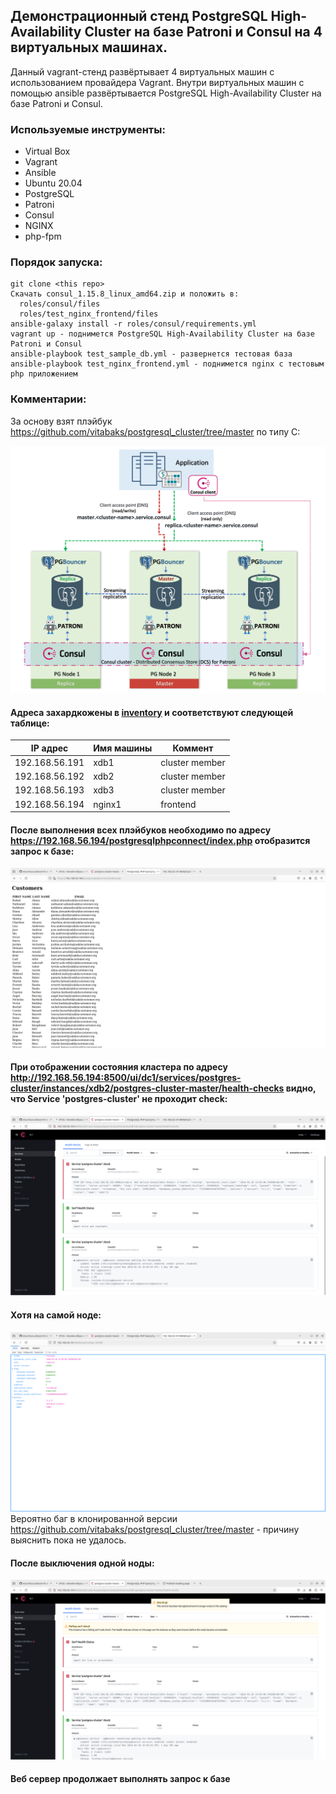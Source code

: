 ## Демонстрационный стенд PostgreSQL High-Availability Cluster на базе Patroni и Consul на 4 виртуальных машинах.

Данный vagrant-стенд развёртывает 4 виртуальных машин с использованием провайдера Vagrant.
Внутри виртуальных машин с помощью ansible развёртывается PostgreSQL High-Availability Cluster на базе Patroni и Consul.

  
### Используемые инструменты:
  - Virtual Box
  - Vagrant
  - Ansible
  - Ubuntu 20.04
  - PostgreSQL
  - Patroni
  - Consul
  - NGINX
  - php-fpm

 
 
### Порядок запуска:
```
git clone <this repo>
Скачать consul_1.15.8_linux_amd64.zip и положить в:
  roles/consul/files
  roles/test_nginx_frontend/files
ansible-galaxy install -r roles/consul/requirements.yml
vagrant up - поднимется PostgreSQL High-Availability Cluster на базе Patroni и Consul
ansible-playbook test_sample_db.yml - развернется тестовая база 
ansible-playbook test_nginx_frontend.yml - поднимется nginx с тестовым php приложением
```

### Комментарии:
За основу взят плэйбук https://github.com/vitabaks/postgresql_cluster/tree/master по типу C:

![consul](TypeC.png)

#### Адреса захардкожены в [inventory](inventory) и соответствуют следующей таблице:

| IP адрес        | Имя машины        | Коммент      |
|-----------------|-------------------|--------------|
| 192.168.56.191  | xdb1              |cluster member|
| 192.168.56.192  | xdb2              |cluster member|
| 192.168.56.193  | xdb3              |cluster member|
| 192.168.56.194  | nginx1            |frontend      |


#### После выполнения всех плэйбуков необходимо по адресу https://192.168.56.194/postgresqlphpconnect/index.php отобразится запрос к базе:
![](postgresql_php_request.png)
#### При отображении состояния кластера по адресу  http://192.168.56.194:8500/ui/dc1/services/postgres-cluster/instances/xdb2/postgres-cluster-master/health-checks видно, что  Service 'postgres-cluster' не проходит check:
![check1](cluster_health_before_node_shutdown.png)
#### Хотя на самой ноде:
![check2](node_health.png)
Вероятно баг в клонированной версии https://github.com/vitabaks/postgresql_cluster/tree/master - причину выяснить пока не удалось.
#### После выключения одной ноды:
![check3](cluster_health_after_node_shutdown.png)
#### Веб сервер продолжает выполнять запрос к базе

  
  

